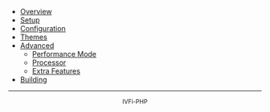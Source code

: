 <!-- docs/_sidebar.md -->

* [Overview](README.md "IVFi-PHP (Documentation)")
* [Setup](setup.md "IVFi-PHP (Setup)")
* [Configuration](config.md "IVFi-PHP (Configuration)")
* [Themes](themes.md "IVFi-PHP (Themes)")
* [Advanced](advanced.md "IVFi-PHP (Advanced)")
    * [Performance Mode](performance.md "IVFi-PHP (Performance Mode)")
    * [Processor](processor.md "IVFi-PHP (Processor)")
    * [Extra Features](extras.md "IVFi-PHP (Extras)")
* [Building](building.md "IVFi-PHP (Building)")

---

<p align="center">
    <small>IVFi-PHP</small>
</p>